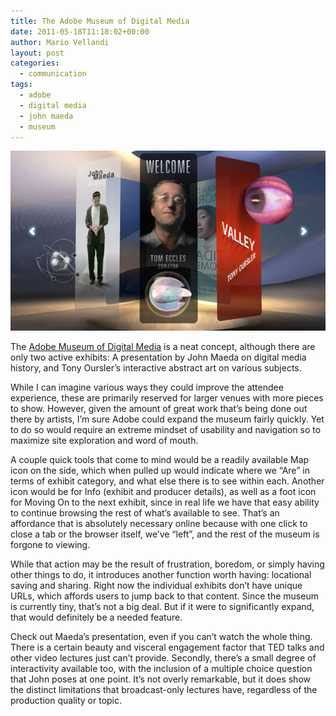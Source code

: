```yaml
---
title: The Adobe Museum of Digital Media
date: 2011-05-18T11:18:02+00:00
author: Mario Vellandi
layout: post
categories:
  - communication
tags:
  - adobe
  - digital media
  - john maeda
  - museum
---
```

[<img src="../images/wp-content/uploads/2011/04/adobe-digital-media-museum.jpg" />](http://www.adobemuseum.com/)

The [Adobe Museum of Digital Media](http://www.adobemuseum.com/index.php) is a neat concept, although there are only two active exhibits: A presentation by John Maeda on digital media history, and Tony Oursler&#8217;s interactive abstract art on various subjects.

While I can imagine various ways they could improve the attendee experience, these are primarily reserved for larger venues with more pieces to show. However, given the amount of great work that&#8217;s being done out there by artists, I&#8217;m sure Adobe could expand the museum fairly quickly. Yet to do so would require an extreme mindset of usability and navigation so to maximize site exploration and word of mouth.

A couple quick tools that come to mind would be a readily available Map icon on the side, which when pulled up would indicate where we &#8220;Are&#8221; in terms of exhibit category, and what else there is to see within each. Another icon would be for Info (exhibit and producer details), as well as a foot icon for Moving On to the next exhibit, since in real life we have that easy ability to continue browsing the rest of what&#8217;s available to see. That&#8217;s an affordance that is absolutely necessary online because with one click to close a tab or the browser itself, we&#8217;ve &#8220;left&#8221;, and the rest of the museum is forgone to viewing.

While that action may be the result of frustration, boredom, or simply having other things to do, it introduces another function worth having: locational saving and sharing. Right now the individual exhibits don&#8217;t have unique URLs, which affords users to jump back to that content. Since the museum is currently tiny, that&#8217;s not a big deal. But if it were to significantly expand, that would definitely be a needed feature.

Check out Maeda&#8217;s presentation, even if you can&#8217;t watch the whole thing. There is a certain beauty and visceral engagement factor that TED talks and other video lectures just can&#8217;t provide. Secondly, there&#8217;s a small degree of interactivity available too, with the inclusion of a multiple choice question that John poses at one point. It&#8217;s not overly remarkable, but it does show the distinct limitations that broadcast-only lectures have, regardless of the production quality or topic.
